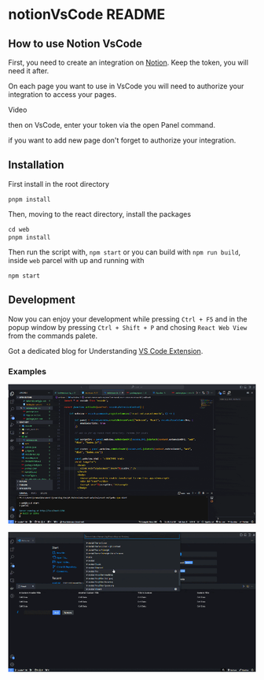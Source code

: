 # notionVsCode README

## How to use Notion VsCode

First, you need to create an integration on [Notion](). Keep the token, you will need it after.

On each page you want to use in VsCode you will need to authorize your integration to access your pages.

Video

then on VsCode, enter your token via the open Panel command.

if you want to add new page don't forget to authorize your integration.

## Installation

First install in the root directory

```
pnpm install
```
Then, moving to the react directory, install the packages

```
cd web
pnpm install
```

Then run the script with, `npm start` or you can build with `npm run build`, inside `web` parcel with up and running with

```
npm start
```

## Development

Now you can enjoy your development while pressing `Ctrl + F5` and in the popup window by pressing `Ctrl + Shift + P` and chosing `React Web View` from the commands palete.

Got a dedicated blog for Understanding [VS Code Extension](https://dev.to/rakshit47/create-vs-code-extension-with-react-typescript-tailwind-1ba6).

### Examples

![VS Code React Extention Banner](/images/result.gif)

![VS Code React Extention Banner](/images/theme.gif)

